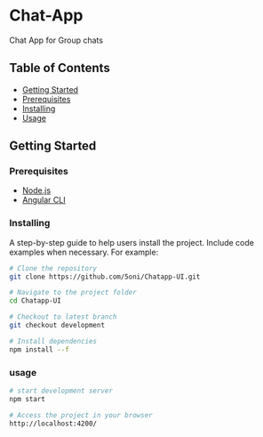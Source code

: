 # Chat-App

Chat App for Group chats

## Table of Contents

- [Getting Started](#getting-started)
- [Prerequisites](#prerequisites)
- [Installing](#installing)
- [Usage](#usage)

## Getting Started

### Prerequisites

- [Node.js](https://nodejs.org/)
- [Angular CLI](https://cli.angular.io/)

### Installing

A step-by-step guide to help users install the project. Include code examples when necessary. For example:

```bash
# Clone the repository
git clone https://github.com/5oni/Chatapp-UI.git

# Navigate to the project folder
cd Chatapp-UI

# Checkout to latest branch
git checkout development

# Install dependencies
npm install --f

```

### usage

```bash
# start development server
npm start

# Access the project in your browser
http://localhost:4200/
```
